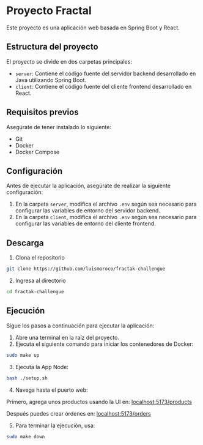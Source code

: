 # Proyecto Fractal

Este proyecto es una aplicación web basada en Spring Boot y React.

## Estructura del proyecto

El proyecto se divide en dos carpetas principales:

- `server`: Contiene el código fuente del servidor backend desarrollado en Java utilizando Spring Boot.
- `client`: Contiene el código fuente del cliente frontend desarrollado en React.

## Requisitos previos

Asegúrate de tener instalado lo siguiente:

- Git
- Docker
- Docker Compose

## Configuración

Antes de ejecutar la aplicación, asegúrate de realizar la siguiente configuración:

1. En la carpeta `server`, modifica el archivo `.env` según sea necesario para configurar las variables de entorno del servidor backend.
2. En la carpeta `client`, modifica el archivo `.env` según sea necesario para configurar las variables de entorno del cliente frontend.

## Descarga

1. Clona el repositorio
```bash
git clone https://github.com/luismoroco/fractak-challengue
```
2. Ingresa al directorio
```bash
cd fractak-challengue
```

## Ejecución

Sigue los pasos a continuación para ejecutar la aplicación:

1. Abre una terminal en la raíz del proyecto.
2. Ejecuta el siguiente comando para iniciar los contenedores de Docker:

```bash
sudo make up
```
3. Ejecuta la App Node: 
```bash
bash ./setup.sh
```

4. Navega hasta el puerto web: 

Primero, agrega unos productos usando la UI en: 
[localhost:5173/products](http://localhost:5173/products)

Después puedes crear órdenes en:
[localhost:5173/orders](http://localhost:5173/orders)

5. Para terminar la ejecución, usa:
```bash
sudo make down
```

